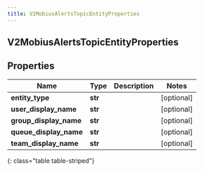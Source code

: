 ```yaml
---
title: V2MobiusAlertsTopicEntityProperties
---
```

## V2MobiusAlertsTopicEntityProperties

## Properties

|Name | Type | Description | Notes|
|------------ | ------------- | ------------- | -------------|
| **entity_type** | **str** |  | [optional] |
| **user_display_name** | **str** |  | [optional] |
| **group_display_name** | **str** |  | [optional] |
| **queue_display_name** | **str** |  | [optional] |
| **team_display_name** | **str** |  | [optional] |
{: class="table table-striped"}


